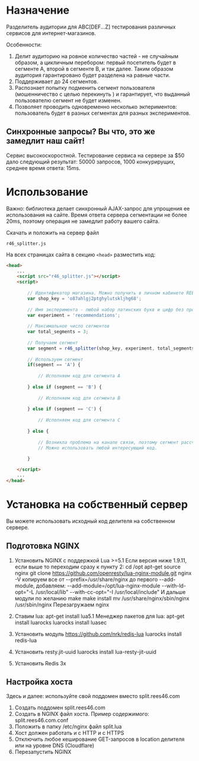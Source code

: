# Назначение

Разделитель аудитории для ABC[DEF...Z] тестирования различных сервисов для интернет-магазинов.

Особенности:
 
1. Делит аудиторию на ровное количество частей - не случайным образом, а цикличным перебором: первый посетитель будет в сегменте A, второй в сегменте B, и так далее. Таким образом аудитория гарантировано будет разделена на равные части.
2. Поддерживает до 24 сегментов.
3. Распознает попытку подменить сегмент пользователя (мошенничество с целью перекинуть ) и гарантирует, что выданный пользователю сегмент не будет изменен.
4. Позволяет проводить одновременно несколько экпериментов: пользователь будет в разных сегментах для разных экспериментов. 

## Синхронные запросы? Вы что, это же замедлит наш сайт!

Сервис высокоскоростной. Тестирование сервиса на сервере за $50 дало следующий результат: 50000 запросов, 1000 конкурирущих, среднее время ответа: 15ms.


# Использование

Важно: библиотека делает синхронный AJAX-запрос для упрощения ее использования на сайте. Время ответа сервера сегментации не более 20ms, поэтому операция не замедлит работу вашего сайта.

Скачать и положить на сервер файл

```r46_splitter.js```

На всех страницах сайта в секцию ```<head>``` разместить код:

```html
<head>
    ...
    <script src="r46_splitter.js"></script>
    <script>
        
        // Идентификатор магазина. Можно получить в личном кабинете REES46.com после регистрации.
        var shop_key = 'o87ahlgj2ptghylutskljhg68';
        
        // Имя эксперимента - любой набор латинских букв и цифр без пробелов и знаков пунктуации
        var experiment = 'recommendations';
        
        // Максимальное число сегментов
        var total_segments = 3;
        
        // Получаем сегмент
        var segment = r46_splitter(shop_key, experiment, total_segments);
        
        // Используем сегмент
        if(segment == 'A') {
            
            // Исполняем код для сегмента А
            
        } else if (segment == 'B') {
            
            // Исполняем код для сегмента B
            
        } else if (segment == 'C') {
            
            // Исполняем код для сегмента C
            
        } else {
            
            // Возникла проблема на канале связи, поэтому сегмент рассчитать не удалось
            // Можно использовать любой интересующий код.
            
        }

    </script>
    ...
</head>
```

# Установка на собственный сервер

Вы можете использовать исходный код делителя на собственном сервере.

## Подготовка NGINX

1. Установить NGINX с поддержкой Lua >=5.1
Если версия ниже 1.9.11, если выше то переходим сразу к пункту 2:
cd /opt
apt-get source nginx
git clone https://github.com/openresty/lua-nginx-module.git
nginx -V
копируем все от --prefix=/usr/share/nginx до первого --add-module, добавляем:
--add-module=/opt/lua-nginx-module --with-ld-opt="-L /usr/local/lib" --with-cc-opt="-I /usr/local/include"
И дальше модули по желанию
make
make install
mv /usr/share/nginx/sbin/nginx /usr/sbin/nginx
Перезагружаем nginx

2. Ставим lua:
apt-get install lua5.1
Менеджер пакетов для lua:
apt-get install luarocks
luarocks install luasec

3. Установить модуль https://github.com/nrk/redis-lua
luarocks install redis-lua

4. Установить resty.jit-uuid
luarocks install lua-resty-jit-uuid

5. Установить Redis 3x

## Настройка хоста

Здесь и далее: используйте свой поддомен вместо split.rees46.com

1. Создать поддомен split.rees46.com
2. Создать в NGINX файл хоста. Пример содержимого: split.rees46.com.conf
3. Положить в папку /etc/nginx файл split.lua
4. Хост должен работать и с HTTP и с HTTPS
5. Отключить любое кеширование GET-запросов в location делителя или на уровне DNS (Cloudflare)
6. Перезапустить NGINX
